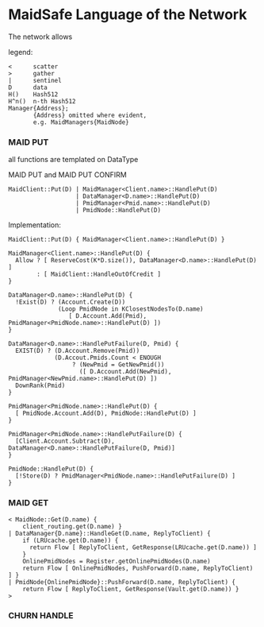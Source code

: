 
# MaidSafe Language of the Network


The network allows

legend:

    <      scatter
    >      gather
    |      sentinel
    D      data
    H()    Hash512
    H^n()  n-th Hash512
    Manager{Address};
           {Address} omitted where evident,
           e.g. MaidManagers{MaidNode}


### MAID PUT
all functions are templated on DataType

MAID PUT and MAID PUT CONFIRM

    MaidClient::Put(D) | MaidManager<Client.name>::HandlePut(D)
                       | DataManager<D.name>::HandlePut(D)
                       | PmidManager<Pmid.name>::HandlePut(D)
                       | PmidNode::HandlePut(D)


Implementation:

    MaidClient::Put(D) { MaidManager<Client.name>::HandlePut(D) }

    MaidManager<Client.name>::HandlePut(D) {
      Allow ? [ ReserveCost(K*D.size()), DataManager<D.name>::HandlePut(D) ]
            : [ MaidClient::HandleOutOfCredit ]
    }

    DataManager<D.name>::HandlePut(D) {
      !Exist(D) ? (Account.Create(D))
                  (Loop PmidNode in KClosestNodesTo(D.name)
                     [ D.Account.Add(Pmid), PmidManager<PmidNode.name>::HandlePut(D) ])
    }
    
    DataManager<D.name>::HandlePutFailure(D, Pmid) {
      EXIST(D) ? (D.Account.Remove(Pmid))
                 (D.Accout.Pmids.Count < ENOUGH
                      ? (NewPmid = GetNewPmid())
                        ([ D.Account.Add(NewPmid), PmidManager<NewPmid.name>::HandlePut(D) ])
      DownRank(Pmid)   
    }
    
    PmidManager<PmidNode.name>::HandlePut(D) {
      [ PmidNode.Account.Add(D), PmidNode::HandlePut(D) ]
    }
    
    PmidManager<PmidNode.name>::HandlePutFailure(D) {
      [Client.Account.Subtract(D), DataManager<D.name>::HandlePutFailure(D, Pmid)]
    }
    
    PmidNode::HandlePut(D) {
      [!Store(D) ? PmidManager<PmidNode.name>::HandlePutFailure(D) ]
    }

### MAID GET

    < MaidNode::Get(D.name) {
        client_routing.get(D.name) }
    | DataManager{D.name}::HandleGet(D.name, ReplyToClient) {
        if (LRUcache.get(D.name)) {
          return Flow [ ReplyToClient, GetResponse(LRUcache.get(D.name)) ]
        }
        OnlinePmidNodes = Register.getOnlinePmidNodes(D.name)
        return Flow [ OnlinePmidNodes, PushForward(D.name, ReplyToClient) ] }
    | PmidNode{OnlinePmidNode}::PushForward(D.name, ReplyToClient) {
        return Flow [ ReplyToClient, GetResponse(Vault.get(D.name)) }
    >

### CHURN HANDLE
